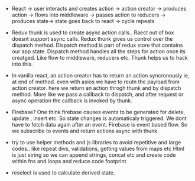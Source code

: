 - React -> user interacts and creates action -> action creator -> produces action -> flows into middleware -> passes action to reducers -> produces state-> state goes back to react -> cycle repeats

- Redux thunk is used to create async action calls.. Raect out of box doesnt support async calls. Redux thunk gives us control over the dispatch method. Dispatch method is part of redux store that contains our app state. Dispatch method handles all the steps for action once its creatged. Like flow to middleware, reducers etc. Thunk helps us to hack into this.

- In vanilla react, an action creator has to return an action syncronously ie, at end of method. even with axios we have to reutn the payload from action creator. here we return an action throgh thunk and by dispatch method. More like we pass a callback to dispatch, and after request or async operation the callback is invoked by thunk.

- Firebase? One think firebase causes events to be generated for delete, update , insert etc. So state changes is automaticaly triggered. We dont have to fetch data again after an event. Firebase is event based flow. So we subscribe to events and return actions async with thunk

- try to use helper methods and js libraries to avoid repetitive and large codes.. like repeat divs, validations, getting values from maps etc Html is just string so we can append strings, concat etc and create code within fns and loops and reduce code footprint

- reselect is used to calculate derived state.
